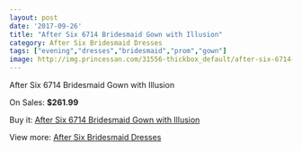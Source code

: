 ```yaml
---
layout: post
date: '2017-09-26'
title: "After Six 6714 Bridesmaid Gown with Illusion"
category: After Six Bridesmaid Dresses
tags: ["evening","dresses","bridesmaid","prom","gown"]
image: http://img.princessan.com/31556-thickbox_default/after-six-6714-bridesmaid-gown-with-illusion.jpg
---
```

After Six 6714 Bridesmaid Gown with Illusion

On Sales: **$261.99**
<a href="https://www.princessan.com/en/14307-after-six-6714-bridesmaid-gown-with-illusion.html"><amp-img layout="responsive" width="600" height="600" src="//img.princessan.com/31556-thickbox_default/after-six-6714-bridesmaid-gown-with-illusion.jpg" alt="After Six 6714 Bridesmaid Gown with Illusion 0" /></a>
<a href="https://www.princessan.com/en/14307-after-six-6714-bridesmaid-gown-with-illusion.html"><amp-img layout="responsive" width="600" height="600" src="//img.princessan.com/31557-thickbox_default/after-six-6714-bridesmaid-gown-with-illusion.jpg" alt="After Six 6714 Bridesmaid Gown with Illusion 1" /></a>

Buy it: [After Six 6714 Bridesmaid Gown with Illusion](https://www.princessan.com/en/14307-after-six-6714-bridesmaid-gown-with-illusion.html "After Six 6714 Bridesmaid Gown with Illusion")

View more: [After Six Bridesmaid Dresses](https://www.princessan.com/en/105- "After Six Bridesmaid Dresses")